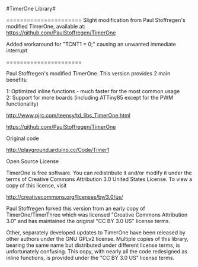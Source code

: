 #TimerOne Library#

======================
Slight modification from Paul Stoffregen's modified TimerOne, available at: https://github.com/PaulStoffregen/TimerOne

Added workaround for "TCNT1 = 0;" causing an unwanted immediate interrupt

======================


Paul Stoffregen's modified TimerOne.  This version provides 2 main benefits:

1: Optimized inline functions - much faster for the most common usage  
2: Support for more boards (including ATTiny85 except for the PWM functionality)

http://www.pjrc.com/teensy/td_libs_TimerOne.html

https://github.com/PaulStoffregen/TimerOne

Original code

http://playground.arduino.cc/Code/Timer1

Open Source License

TimerOne is free software. You can redistribute it and/or modify it under
the terms of Creative Commons Attribution 3.0 United States License.
To view a copy of this license, visit

http://creativecommons.org/licenses/by/3.0/us/

Paul Stoffregen forked this version from an early copy of TimerOne/TimerThree
which was licensed "Creative Commons Attribution 3.0" and has maintained
the original "CC BY 3.0 US" license terms.

Other, separately developed updates to TimerOne have been released by other
authors under the GNU GPLv2 license.  Multiple copies of this library, bearing
the same name but distributed under different license terms, is unfortunately
confusing.  This copy, with nearly all the code redesigned as inline functions,
is provided under the "CC BY 3.0 US" license terms.

